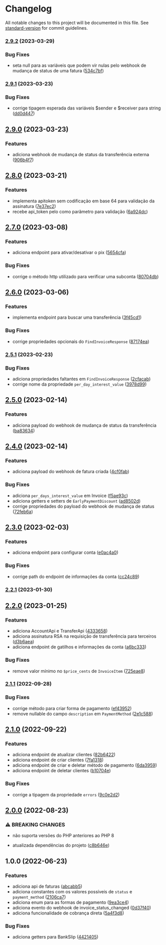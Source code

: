 # Changelog

All notable changes to this project will be documented in this file. See [standard-version](https://github.com/conventional-changelog/standard-version) for commit guidelines.

### [2.9.2](https://github.com/jetimob/iugu-sdk-php-laravel/compare/v2.9.1...v2.9.2) (2023-03-29)


### Bug Fixes

* seta null para as variáveis que podem vir nulas pelo webhook de mudança de status de uma fatura ([534c7bf](https://github.com/jetimob/iugu-sdk-php-laravel/commit/534c7bf6b752d5799e4757c92984f05f9eb9811c))

### [2.9.1](https://github.com/jetimob/iugu-sdk-php-laravel/compare/v2.9.0...v2.9.1) (2023-03-23)


### Bug Fixes

* corrige tipagem esperada das variáveis $sender e $receiver para string ([dd0d447](https://github.com/jetimob/iugu-sdk-php-laravel/commit/dd0d4471421c2978e976e9c15cdc30a9601ce5a5))

## [2.9.0](https://github.com/jetimob/iugu-sdk-php-laravel/compare/v2.8.0...v2.9.0) (2023-03-23)


### Features

* adiciona webhook de mudança de status da transferência externa ([906b4f7](https://github.com/jetimob/iugu-sdk-php-laravel/commit/906b4f784cf1d0e69e052ef72039084be820be6b))

## [2.8.0](https://github.com/jetimob/iugu-sdk-php-laravel/compare/v2.7.0...v2.8.0) (2023-03-21)


### Features

* implementa apitoken sem codificação em base 64 para validação da assinatura ([7e37ec2](https://github.com/jetimob/iugu-sdk-php-laravel/commit/7e37ec26e931f912423da7c2bb5d0325295fc379))
* recebe api_token pelo como parãmetro para validação ([6a924dc](https://github.com/jetimob/iugu-sdk-php-laravel/commit/6a924dcf8abc0b57441088186ee75f29377d7840))

## [2.7.0](https://github.com/jetimob/iugu-sdk-php-laravel/compare/v2.6.0...v2.7.0) (2023-03-08)


### Features

* adiciona endpoint para ativar/desativar o pix ([5654cfa](https://github.com/jetimob/iugu-sdk-php-laravel/commit/5654cfa60087608cd8af2e98071e6f5011d47315))


### Bug Fixes

* corrige o método http utilizado para verificar uma subconta ([80704db](https://github.com/jetimob/iugu-sdk-php-laravel/commit/80704db1237d4f70d5797095ba221f26216460ff))

## [2.6.0](https://github.com/jetimob/iugu-sdk-php-laravel/compare/v2.5.1...v2.6.0) (2023-03-06)


### Features

* implementa endpoint para buscar uma transferência ([3f45cd1](https://github.com/jetimob/iugu-sdk-php-laravel/commit/3f45cd19dbd9c1b6dd4cdfa71376f01d2ef09b41))


### Bug Fixes

* corrige propriedades opcionais do `FindInvoiceResponse` ([87174ea](https://github.com/jetimob/iugu-sdk-php-laravel/commit/87174ead36cfb6e41100400d380773938cc436ce))

### [2.5.1](https://github.com/jetimob/iugu-sdk-php-laravel/compare/v2.5.0...v2.5.1) (2023-02-23)


### Bug Fixes

* adiciona propriedades faltantes em `FindInvoiceResponse` ([2cfacab](https://github.com/jetimob/iugu-sdk-php-laravel/commit/2cfacab3c79aad95526c27d9f0843a7ad61856ac))
* corrige nome da propriedade `per_day_interest_value` ([3978d99](https://github.com/jetimob/iugu-sdk-php-laravel/commit/3978d99c5cd49a6dc718ac530be113c6a6623c4e))

## [2.5.0](https://github.com/jetimob/iugu-sdk-php-laravel/compare/v2.4.0...v2.5.0) (2023-02-14)


### Features

* adiciona payload do webhook de mudança de status da transferência ([ba83634](https://github.com/jetimob/iugu-sdk-php-laravel/commit/ba83634e20f36d1d628fc1a3ff55fd8fe82ad386))

## [2.4.0](https://github.com/jetimob/iugu-sdk-php-laravel/compare/v2.3.0...v2.4.0) (2023-02-14)


### Features

* adiciona payload do webhook de fatura criada ([4cf0fab](https://github.com/jetimob/iugu-sdk-php-laravel/commit/4cf0fabb2dc1bc6e5bb53866592248bd88529694))


### Bug Fixes

* adiciona `per_days_interest_value` em Invoice ([f5ae93c](https://github.com/jetimob/iugu-sdk-php-laravel/commit/f5ae93ca075e2d2c274c8694e905ffb872187af9))
* adiciona getters e setters de `EarlyPaymentDiscount` ([ad8502d](https://github.com/jetimob/iugu-sdk-php-laravel/commit/ad8502da6a91324a1e14a93d07a44429b983219e))
* corrige propriedades do payload do webhook de mudança de status ([72feb6a](https://github.com/jetimob/iugu-sdk-php-laravel/commit/72feb6ae28ba5cf50bca495a23e18ad0846a0db8))

## [2.3.0](https://github.com/jetimob/iugu-sdk-php-laravel/compare/v2.2.1...v2.3.0) (2023-02-03)


### Features

* adiciona endpoint para configurar conta ([e0ac4a0](https://github.com/jetimob/iugu-sdk-php-laravel/commit/e0ac4a0f525c4b02f5c3163769abbafe0487bc55))


### Bug Fixes

* corrige path do endpoint de informações da conta ([cc24c89](https://github.com/jetimob/iugu-sdk-php-laravel/commit/cc24c89cfb59e632b07a5572370b7fdadc15f654))

### [2.2.1](https://github.com/jetimob/iugu-sdk-php-laravel/compare/v2.2.0...v2.2.1) (2023-01-30)

## [2.2.0](https://github.com/jetimob/iugu-sdk-php-laravel/compare/v2.1.1...v2.2.0) (2023-01-25)


### Features

* adiciona AccountApi e TransferApi ([4333658](https://github.com/jetimob/iugu-sdk-php-laravel/commit/433365866c16df72e3e6ba95c68421abc7a5fbb5))
* adiciona assinatura RSA na requisição de transferência para terceiros ([d3b6aea](https://github.com/jetimob/iugu-sdk-php-laravel/commit/d3b6aea56c94e4ae99f81f4f5bafb5d6b3575d5d))
* adiciona endpoint de gatilhos e informações da conta ([a6bc333](https://github.com/jetimob/iugu-sdk-php-laravel/commit/a6bc3335b562875422c861381775364ac4f588a2))


### Bug Fixes

* remove valor mínimo no `$price_cents` de `InvoiceItem` ([725eae8](https://github.com/jetimob/iugu-sdk-php-laravel/commit/725eae800dbb00ef673769cb74dedf25ba9479c8))

### [2.1.1](https://github.com/jetimob/iugu-sdk-php-laravel/compare/v2.1.0...v2.1.1) (2022-09-28)


### Bug Fixes

* corrige método para criar forma de pagamento ([ef43952](https://github.com/jetimob/iugu-sdk-php-laravel/commit/ef43952448f7780bfeb25001a10ab71f5e055332))
* remove nullable do campo `description` em `PaymentMethod` ([2e1c588](https://github.com/jetimob/iugu-sdk-php-laravel/commit/2e1c588fdc9092613f8efc3c34c942f0c309107c))

## [2.1.0](https://github.com/jetimob/iugu-sdk-php-laravel/compare/v2.0.0...v2.1.0) (2022-09-22)


### Features

* adiciona endpoint de atualizar clientes ([82b6422](https://github.com/jetimob/iugu-sdk-php-laravel/commit/82b642288820dc8b2a71a7e0834b5117da8c0df3))
* adiciona endpoint de criar clientes ([7fa1318](https://github.com/jetimob/iugu-sdk-php-laravel/commit/7fa13186f875fb48151dc73ae32cda236f776e77))
* adiciona endpoint de criar e deletar método de pagamento ([6da3959](https://github.com/jetimob/iugu-sdk-php-laravel/commit/6da39598def5141c720cd1bd84bad1618ffe001d))
* adiciona endpoint de deletar clientes ([b10704e](https://github.com/jetimob/iugu-sdk-php-laravel/commit/b10704e2ce69178e838e2f6ed490fe801e849d97))


### Bug Fixes

* corrige a tipagem da propriedade `errors` ([9c0e2d2](https://github.com/jetimob/iugu-sdk-php-laravel/commit/9c0e2d21f72311c1573e28800a602ce23d97688b))

## [2.0.0](https://github.com/jetimob/iugu-sdk-php-laravel/compare/v1.0.0...v2.0.0) (2022-08-23)


### ⚠ BREAKING CHANGES

* não suporta versões do PHP anteriores ao PHP 8

* atualizada dependências do projeto ([c8b646e](https://github.com/jetimob/iugu-sdk-php-laravel/commit/c8b646e9ea5e458fe7553de8c9c90e58a8c7f4e1))

## 1.0.0 (2022-06-23)


### Features

* adiciona api de faturas ([abcabb5](https://github.com/jetimob/iugu-sdk-php-laravel/commit/abcabb5c66cff325759faa1736879b5fb3343a7d))
* adiciona constantes com os valores possíveis de `status` e `payment_method` ([2106ca7](https://github.com/jetimob/iugu-sdk-php-laravel/commit/2106ca7b01d292cfdd2879e512d9d8bbcc1327f1))
* adiciona enum para as formas de pagamento ([9ea3ce4](https://github.com/jetimob/iugu-sdk-php-laravel/commit/9ea3ce4bd10fc39145b0932e090e19d05b18d38a))
* adiciona evento do webhook de invoice_status_changed ([0d37f40](https://github.com/jetimob/iugu-sdk-php-laravel/commit/0d37f40a1fa1cbeecc0b390ddba80557de0420b2))
* adiciona funcionalidade de cobrança direta ([5a4f3d8](https://github.com/jetimob/iugu-sdk-php-laravel/commit/5a4f3d822c694fa52482996fecce1f1e45a6bc4b))


### Bug Fixes

* adiciona getters para BankSlip ([4421405](https://github.com/jetimob/iugu-sdk-php-laravel/commit/4421405eb8b28b2783a7c9035f2aedc9862b6d82))
